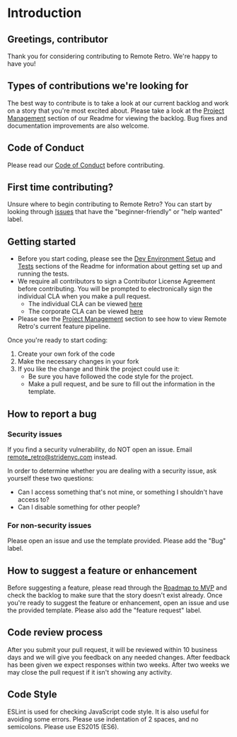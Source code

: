 # Introduction

## Greetings, contributor

Thank you for considering contributing to Remote Retro. We're happy to have you!

## Types of contributions we're looking for

The best way to contribute is to take a look at our current backlog and work on a story that you're most excited about. Please take a look at the [Project Management](https://github.com/stride-nyc/remote_retro#project-management) section of our Readme for viewing the backlog. Bug fixes and documentation improvements are also welcome.

## Code of Conduct

Please read our [Code of Conduct](https://github.com/stride-nyc/remote_retro/blob/master/CODE_OF_CONDUCT.md) before contributing.

## First time contributing?

Unsure where to begin contributing to Remote Retro? You can start by looking through [issues](https://github.com/stride-nyc/remote_retro/issues) that have the "beginner-friendly" or "help wanted" label.

## Getting started

- Before you start coding, please see the [Dev Environment Setup](https://github.com/stride-nyc/remote_retro#dev-environment-setup) and [Tests](https://github.com/stride-nyc/remote_retro#tests) sections of the Readme for information about getting set up and running the tests.
- We require all contributors to sign a Contributor License Agreement before contributing. You will be prompted to electronically sign the individual CLA when you make a pull request.
  - The individual CLA can be viewed [here](https://gist.github.com/qlaire/cfcc3a2b9ab28f3c97716e4040afe578)
  - The corporate CLA can be viewed [here](https://gist.github.com/qlaire/c6b31ad2ba9489e75f6c810be466e7c6)
- Please see the [Project Management](https://github.com/stride-nyc/remote_retro#project-management) section to see how to view Remote Retro's current feature pipeline.

Once you're ready to start coding:

1. Create your own fork of the code
2. Make the necessary changes in your fork
3. If you like the change and think the project could use it:
   - Be sure you have followed the code style for the project.
   - Make a pull request, and be sure to fill out the information in the template.

## How to report a bug

### Security issues

If you find a security vulnerability, do NOT open an issue. Email <remote_retro@stridenyc.com> instead.

In order to determine whether you are dealing with a security issue, ask yourself these two questions:

- Can I access something that's not mine, or something I shouldn't have access to?
- Can I disable something for other people?

### For non-security issues

Please open an issue and use the template provided. Please add the "Bug" label.

## How to suggest a feature or enhancement

Before suggesting a feature, please read through the [Roadmap to MVP](https://github.com/stride-nyc/remote_retro#roadmap-to-mvp) and check the backlog to make sure that the story doesn't exist already. Once you're ready to suggest the feature or enhancement, open an issue and use the provided template. Please also add the "feature request" label.

## Code review process

After you submit your pull request, it will be reviewed within 10 business days and we will give you feedback on any needed changes. After feedback has been given we expect responses within two weeks. After two weeks we may close the pull request if it isn't showing any activity.

## Code Style

ESLint is used for checking JavaScript code style. It is also useful for avoiding some errors. Please use indentation of 2 spaces, and no semicolons. Please use ES2015 (ES6).
